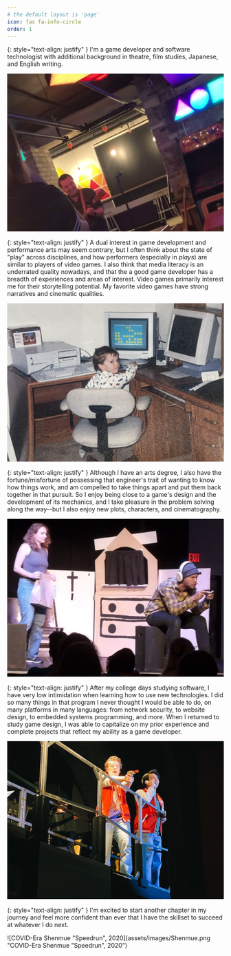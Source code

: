 ```yaml
---
# the default layout is 'page'
icon: fas fa-info-circle
order: 1
---
```


{: style="text-align: justify" }
I'm a game developer and software technologist with additional background in theatre, film studies, Japanese, and English writing.

![AOK Video Game Bar, January 2025](assets/images/AOK.png "AOK Video Game Bar, January 2025")

{: style="text-align: justify" }
A dual interest in game development and performance arts may seem contrary, but I often think about the state of "play" across disciplines, and how performers (especially in *plays*) are similar to players of video games. I also think that media literacy is an underrated quality nowadays, and that the a good game developer has a breadth of experiences and areas of interest. Video games primarily interest me for their storytelling potential. My favorite video games have strong narratives and cinematic qualities.

![Addict, Age Four, Sometime in 1994](assets/images/YoungKieron.png "Computer Addict, Age Four, Sometime in 1994")

{: style="text-align: justify" }
Although I have an arts degree, I also have the fortune/misfortune of possessing that engineer's trait of wanting to know how things work, and am compelled to take things apart and put them back together in that pursuit. So I enjoy being close to a game's design and the development of its mechanics, and I take pleasure in the problem solving along the way--but I also enjoy new plots, characters, and cinematography.

![Church4Kidz, July 2024](assets/images/C4K.png "Hamilton Fringe, July 2024")

{: style="text-align: justify" }
After my college days studying software, I have very low intimidation when learning how to use new technologies. I did so many things in that program I never thought I would be able to do, on many platforms in many languages: from network security, to website design, to embedded systems programming, and more. When I returned to study game design, I was able to capitalize on my prior experience and complete projects that reflect my ability as a game developer.

![Heathers, April 2024](assets/images/Heathers.png "Cambridge Arts Theatre, April 2024")

{: style="text-align: justify" }
I'm excited to start another chapter in my journey and feel more confident than ever that I have the skillset to succeed at whatever I do next.

![COVID-Era Shenmue "Speedrun", 2020](assets/images/Shenmue.png "COVID-Era Shenmue "Speedrun", 2020")
